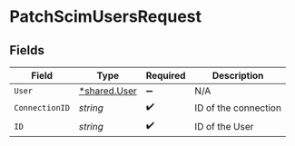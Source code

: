 # PatchScimUsersRequest


## Fields

| Field                                              | Type                                               | Required                                           | Description                                        |
| -------------------------------------------------- | -------------------------------------------------- | -------------------------------------------------- | -------------------------------------------------- |
| `User`                                             | [*shared.User](../../../pkg/models/shared/user.md) | :heavy_minus_sign:                                 | N/A                                                |
| `ConnectionID`                                     | *string*                                           | :heavy_check_mark:                                 | ID of the connection                               |
| `ID`                                               | *string*                                           | :heavy_check_mark:                                 | ID of the User                                     |
